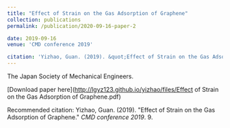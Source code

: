 ```yaml
---
title: "Effect of Strain on the Gas Adsorption of Graphene"
collection: publications
permalink: /publication/2020-09-16-paper-2

date: 2019-09-16
venue: 'CMD conference 2019'

citation: 'Yizhao, Guan. (2019). &quot;Effect of Strain on the Gas Adsorption of Graphene.&quot; <i>CMD conference </i>. 9.'
---
```

The Japan Society of Mechanical Engineers.

[Download paper here](http://lgyz123.github.io/yizhao/files/Effect of Strain on the Gas Adsorption of Graphene.pdf)

Recommended citation: Yizhao, Guan. (2019). "Effect of Strain on the Gas Adsorption of Graphene." <i>CMD conference 2019</i>. 9.
